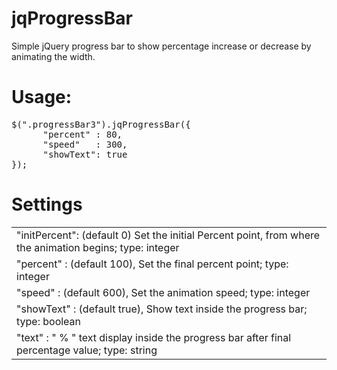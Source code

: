 jqProgressBar
=============

Simple jQuery progress bar to show percentage increase or decrease by animating the width.


Usage:
=====
<pre>
$(".progressBar3").jqProgressBar({
      "percent" : 80,
      "speed"   : 300,
      "showText": true
}); 
</pre>

Settings
=======
<table>
<tr><td>
"initPercent":  (default 0) Set the initial Percent point, from where the animation begins; type: integer
</td></tr><tr><td>
 "percent"    : (default 100), Set the final percent point; type: integer
 </td></tr><tr><td>
 "speed"      : (default 600), Set the animation speed; type: integer
 </td></tr><tr><td>
 "showText" : (default true), Show text inside the progress bar; type: boolean
 </td></tr><tr><td>
 "text"       : "&nbsp;%&nbsp;" text display inside the progress bar after final percentage value; type: string
 </td></tr>
 <table>
